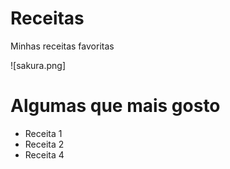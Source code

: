 # Receitas
Minhas receitas favoritas

![sakura.png]

# Algumas que mais gosto
 - Receita 1
 - Receita 2
 - Receita 4
